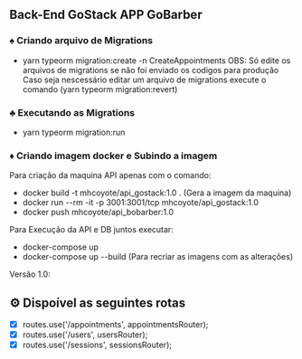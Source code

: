 ## Back-End GoStack APP GoBarber

### ♠ Criando arquivo de Migrations
- yarn typeorm migration:create -n CreateAppointments
OBS: Só edite os arquivos de migrations se não foi enviado os codigos para produção
Caso seja nescessário editar um arquivo de migrations execute o comando (yarn typeorm migration:revert)

### ♣ Executando as Migrations
- yarn typeorm migration:run


### ♦ Criando imagem docker e Subindo a imagem

Para criação da maquina API apenas com o comando:
  - docker build -t mhcoyote/api_gostack:1.0 .    (Gera a imagem da maquina)
  - docker run --rm -it  -p 3001:3001/tcp mhcoyote/api_gostack:1.0
  - docker push mhcoyote/api_bobarber:1.0

Para Execução da API e DB juntos executar:
  - docker-compose up
  - docker-compose up --build (Para recriar as imagens com as alterações)

Versão 1.0:

## ⚙ Dispoível as seguintes rotas
- [x] routes.use('/appointments', appointmentsRouter);
- [x] routes.use('/users', usersRouter);
- [x] routes.use('/sessions', sessionsRouter);